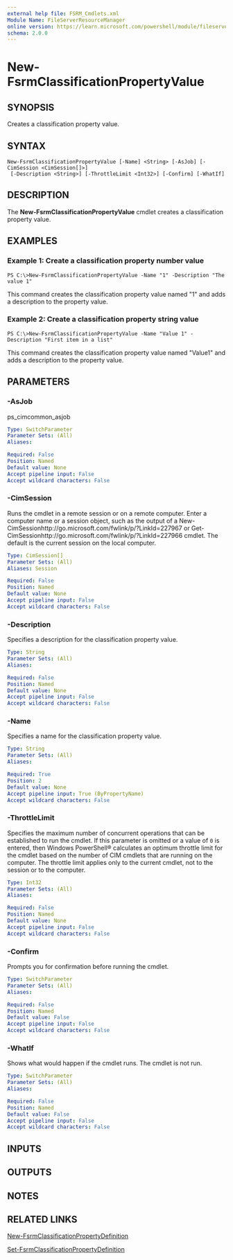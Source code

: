 ```yaml
---
external help file: FSRM_Cmdlets.xml
Module Name: FileServerResourceManager
online version: https://learn.microsoft.com/powershell/module/fileserverresourcemanager/new-fsrmclassificationpropertyvalue?view=windowsserver2012-ps&wt.mc_id=ps-gethelp
schema: 2.0.0
---
```


# New-FsrmClassificationPropertyValue

## SYNOPSIS
Creates a classification property value.

## SYNTAX

```
New-FsrmClassificationPropertyValue [-Name] <String> [-AsJob] [-CimSession <CimSession[]>]
 [-Description <String>] [-ThrottleLimit <Int32>] [-Confirm] [-WhatIf]
```

## DESCRIPTION
The **New-FsrmClassificationPropertyValue** cmdlet creates a classification property value.

## EXAMPLES

### Example 1: Create a classification property number value
```
PS C:\>New-FsrmClassificationPropertyValue -Name "1" -Description "The value 1"
```

This command creates the classification property value named "1" and adds a description to the property value.

### Example 2: Create a classification property string value
```
PS C:\>New-FsrmClassificationPropertyValue -Name "Value 1" -Description "First item in a list"
```

This command creates the classification property value named "Value1" and adds a description to the property value.

## PARAMETERS

### -AsJob
ps_cimcommon_asjob

```yaml
Type: SwitchParameter
Parameter Sets: (All)
Aliases: 

Required: False
Position: Named
Default value: None
Accept pipeline input: False
Accept wildcard characters: False
```

### -CimSession
Runs the cmdlet in a remote session or on a remote computer.
Enter a computer name or a session object, such as the output of a New-CimSessionhttp://go.microsoft.com/fwlink/p/?LinkId=227967 or Get-CimSessionhttp://go.microsoft.com/fwlink/p/?LinkId=227966 cmdlet.
The default is the current session on the local computer.

```yaml
Type: CimSession[]
Parameter Sets: (All)
Aliases: Session

Required: False
Position: Named
Default value: None
Accept pipeline input: False
Accept wildcard characters: False
```

### -Description
Specifies a description for the classification property value.

```yaml
Type: String
Parameter Sets: (All)
Aliases: 

Required: False
Position: Named
Default value: None
Accept pipeline input: False
Accept wildcard characters: False
```

### -Name
Specifies a name for the classification property value.

```yaml
Type: String
Parameter Sets: (All)
Aliases: 

Required: True
Position: 2
Default value: None
Accept pipeline input: True (ByPropertyName)
Accept wildcard characters: False
```

### -ThrottleLimit
Specifies the maximum number of concurrent operations that can be established to run the cmdlet.
If this parameter is omitted or a value of `0` is entered, then Windows PowerShell® calculates an optimum throttle limit for the cmdlet based on the number of CIM cmdlets that are running on the computer.
The throttle limit applies only to the current cmdlet, not to the session or to the computer.

```yaml
Type: Int32
Parameter Sets: (All)
Aliases: 

Required: False
Position: Named
Default value: None
Accept pipeline input: False
Accept wildcard characters: False
```

### -Confirm
Prompts you for confirmation before running the cmdlet.

```yaml
Type: SwitchParameter
Parameter Sets: (All)
Aliases: 

Required: False
Position: Named
Default value: False
Accept pipeline input: False
Accept wildcard characters: False
```

### -WhatIf
Shows what would happen if the cmdlet runs.
The cmdlet is not run.

```yaml
Type: SwitchParameter
Parameter Sets: (All)
Aliases: 

Required: False
Position: Named
Default value: False
Accept pipeline input: False
Accept wildcard characters: False
```

## INPUTS

## OUTPUTS

## NOTES

## RELATED LINKS

[New-FsrmClassificationPropertyDefinition](./New-FsrmClassificationPropertyDefinition.md)

[Set-FsrmClassificationPropertyDefinition](./Set-FsrmClassificationPropertyDefinition.md)


